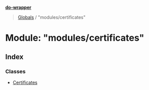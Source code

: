 **[do-wrapper](../README.md)**

> [Globals](../globals.md) / "modules/certificates"

# Module: "modules/certificates"

## Index

### Classes

* [Certificates](../classes/_modules_certificates_.certificates.md)
